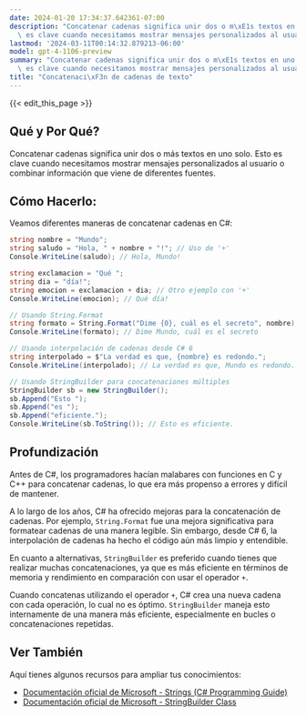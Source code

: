 ```yaml
---
date: 2024-01-20 17:34:37.642361-07:00
description: "Concatenar cadenas significa unir dos o m\xE1s textos en uno solo. Esto\
  \ es clave cuando necesitamos mostrar mensajes personalizados al usuario o combinar\u2026"
lastmod: '2024-03-11T00:14:32.879213-06:00'
model: gpt-4-1106-preview
summary: "Concatenar cadenas significa unir dos o m\xE1s textos en uno solo. Esto\
  \ es clave cuando necesitamos mostrar mensajes personalizados al usuario o combinar\u2026"
title: "Concatenaci\xF3n de cadenas de texto"
---
```


{{< edit_this_page >}}

## Qué y Por Qué?
Concatenar cadenas significa unir dos o más textos en uno solo. Esto es clave cuando necesitamos mostrar mensajes personalizados al usuario o combinar información que viene de diferentes fuentes.

## Cómo Hacerlo:
Veamos diferentes maneras de concatenar cadenas en C#:

```C#
string nombre = "Mundo";
string saludo = "Hola, " + nombre + "!"; // Uso de '+'
Console.WriteLine(saludo); // Hola, Mundo!

string exclamacion = "Qué ";
string dia = "día!";
string emocion = exclamacion + dia; // Otro ejemplo con '+'
Console.WriteLine(emocion); // Qué día!

// Usando String.Format
string formato = String.Format("Dime {0}, cuál es el secreto", nombre);
Console.WriteLine(formato); // Dime Mundo, cuál es el secreto

// Usando interpolación de cadenas desde C# 6
string interpolado = $"La verdad es que, {nombre} es redondo.";
Console.WriteLine(interpolado); // La verdad es que, Mundo es redondo.

// Usando StringBuilder para concatenaciones múltiples
StringBuilder sb = new StringBuilder();
sb.Append("Esto ");
sb.Append("es ");
sb.Append("eficiente.");
Console.WriteLine(sb.ToString()); // Esto es eficiente.
```

## Profundización
Antes de C#, los programadores hacían malabares con funciones en C y C++ para concatenar cadenas, lo que era más propenso a errores y difícil de mantener. 

A lo largo de los años, C# ha ofrecido mejoras para la concatenación de cadenas. Por ejemplo, `String.Format` fue una mejora significativa para formatear cadenas de una manera legible. Sin embargo, desde C# 6, la interpolación de cadenas ha hecho el código aún más limpio y entendible.

En cuanto a alternativas, `StringBuilder` es preferido cuando tienes que realizar muchas concatenaciones, ya que es más eficiente en términos de memoria y rendimiento en comparación con usar el operador `+`.

Cuando concatenas utilizando el operador `+`, C# crea una nueva cadena con cada operación, lo cual no es óptimo. `StringBuilder` maneja esto internamente de una manera más eficiente, especialmente en bucles o concatenaciones repetidas.

## Ver También
Aquí tienes algunos recursos para ampliar tus conocimientos:

- [Documentación oficial de Microsoft - Strings (C# Programming Guide)](https://docs.microsoft.com/en-us/dotnet/csharp/programming-guide/strings/)
- [Documentación oficial de Microsoft - StringBuilder Class](https://docs.microsoft.com/en-us/dotnet/api/system.text.stringbuilder?view=net-6.0)
